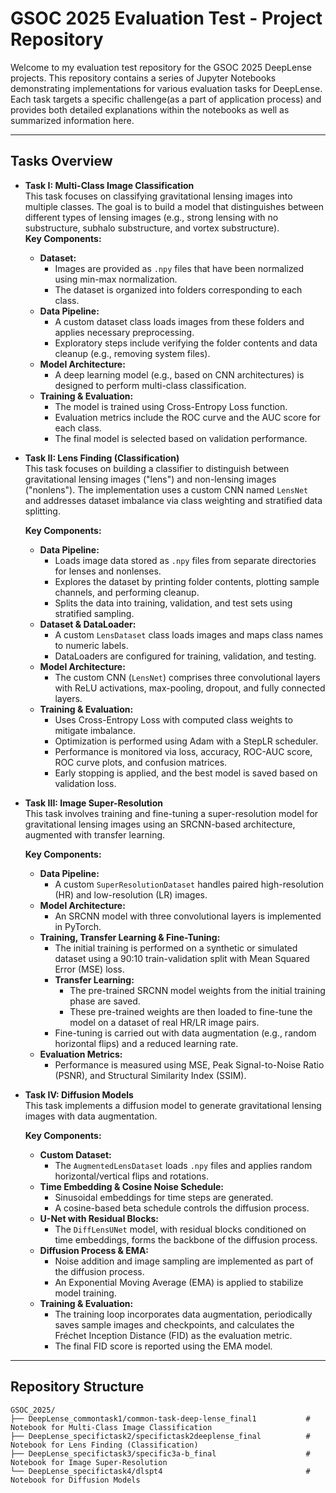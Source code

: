 # GSOC 2025 Evaluation Test - Project Repository

Welcome to my evaluation test repository for the GSOC 2025 DeepLense projects. This repository contains a series of Jupyter Notebooks demonstrating implementations for various evaluation tasks for DeepLense. Each task targets a specific challenge(as a part of application process) and provides both detailed explanations within the notebooks as well as summarized information here.

---

## Tasks Overview

- **Task I: Multi-Class Image Classification**  
  This task focuses on classifying gravitational lensing images into multiple classes. The goal is to build a model that distinguishes between different types of lensing images (e.g., strong lensing with no substructure, subhalo substructure, and vortex substructure).  
  **Key Components:**
  - **Dataset:**  
    - Images are provided as `.npy` files that have been normalized using min-max normalization.
    - The dataset is organized into folders corresponding to each class.
  - **Data Pipeline:**  
    - A custom dataset class loads images from these folders and applies necessary preprocessing.
    - Exploratory steps include verifying the folder contents and data cleanup (e.g., removing system files).
  - **Model Architecture:**  
    - A deep learning model (e.g., based on CNN architectures) is designed to perform multi-class classification.
  - **Training & Evaluation:**  
    - The model is trained using Cross-Entropy Loss function.
    - Evaluation metrics include the ROC curve and the AUC score for each class.
    - The final model is selected based on validation performance.

- **Task II: Lens Finding (Classification)**  
  This task focuses on building a classifier to distinguish between gravitational lensing images ("lens") and non-lensing images ("nonlens"). The implementation uses a custom CNN named `LensNet` and addresses dataset imbalance via class weighting and stratified data splitting.
  
  **Key Components:**
  - **Data Pipeline:**  
    - Loads image data stored as `.npy` files from separate directories for lenses and nonlenses.
    - Explores the dataset by printing folder contents, plotting sample channels, and performing cleanup.
    - Splits the data into training, validation, and test sets using stratified sampling.
  - **Dataset & DataLoader:**  
    - A custom `LensDataset` class loads images and maps class names to numeric labels.
    - DataLoaders are configured for training, validation, and testing.
  - **Model Architecture:**  
    - The custom CNN (`LensNet`) comprises three convolutional layers with ReLU activations, max-pooling, dropout, and fully connected layers.
  - **Training & Evaluation:**  
    - Uses Cross-Entropy Loss with computed class weights to mitigate imbalance.
    - Optimization is performed using Adam with a StepLR scheduler.
    - Performance is monitored via loss, accuracy, ROC-AUC score, ROC curve plots, and confusion matrices.
    - Early stopping is applied, and the best model is saved based on validation loss.

- **Task III: Image Super-Resolution**  
  This task involves training and fine-tuning a super-resolution model for gravitational lensing images using an SRCNN-based architecture, augmented with transfer learning.
  
  **Key Components:**
  - **Data Pipeline:**  
    - A custom `SuperResolutionDataset` handles paired high-resolution (HR) and low-resolution (LR) images.
  - **Model Architecture:**  
    - An SRCNN model with three convolutional layers is implemented in PyTorch.
  - **Training, Transfer Learning & Fine-Tuning:**  
    - The initial training is performed on a synthetic or simulated dataset using a 90:10 train-validation split with Mean Squared Error (MSE) loss.
    - **Transfer Learning:**  
      - The pre-trained SRCNN model weights from the initial training phase are saved.
      - These pre-trained weights are then loaded to fine-tune the model on a dataset of real HR/LR image pairs.
    - Fine-tuning is carried out with data augmentation (e.g., random horizontal flips) and a reduced learning rate.
  - **Evaluation Metrics:**  
    - Performance is measured using MSE, Peak Signal-to-Noise Ratio (PSNR), and Structural Similarity Index (SSIM).

- **Task IV: Diffusion Models**  
  This task implements a diffusion model to generate gravitational lensing images with data augmentation.
  
  **Key Components:**
  - **Custom Dataset:**  
    - The `AugmentedLensDataset` loads `.npy` files and applies random horizontal/vertical flips and rotations.
  - **Time Embedding & Cosine Noise Schedule:**  
    - Sinusoidal embeddings for time steps are generated.
    - A cosine-based beta schedule controls the diffusion process.
  - **U-Net with Residual Blocks:**  
    - The `DiffLensUNet` model, with residual blocks conditioned on time embeddings, forms the backbone of the diffusion process.
  - **Diffusion Process & EMA:**  
    - Noise addition and image sampling are implemented as part of the diffusion process.
    - An Exponential Moving Average (EMA) is applied to stabilize model training.
  - **Training & Evaluation:**  
    - The training loop incorporates data augmentation, periodically saves sample images and checkpoints, and calculates the Fréchet Inception Distance (FID) as the evaluation metric.
    - The final FID score is reported using the EMA model.

---

## Repository Structure

```plaintext
GSOC_2025/
├── DeepLense_commontask1/common-task-deep-lense_final1           # Notebook for Multi-Class Image Classification
├── DeepLense_specifictask2/specifictask2deeplense_final          # Notebook for Lens Finding (Classification)
├── DeepLense_specifictask3/specific3a-b_final                    # Notebook for Image Super-Resolution
└── DeepLense_specifictask4/dlspt4                                # Notebook for Diffusion Models 
